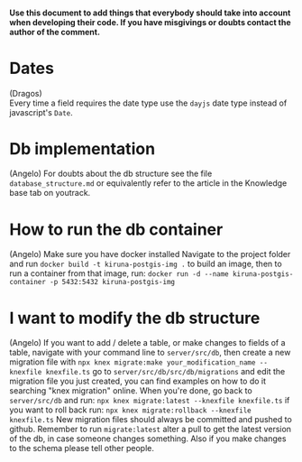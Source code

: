 #### Use this document to add things that everybody should take into account when developing their code. If you have misgivings or doubts contact the author of the comment.  


# Dates  
(Dragos)  
Every time a field requires the date type use the `dayjs` date type instead of javascript's `Date`.  

# Db implementation
(Angelo)
For doubts about the db structure see the file `database_structure.md` or equivalently refer to the article in the Knowledge base tab on youtrack.

# How to run the db container
(Angelo)
Make sure you have docker installed
Navigate to the project folder and run
`docker build -t kiruna-postgis-img .`
to build an image, then to run a container from that image, run:
`docker run -d --name kiruna-postgis-container -p 5432:5432 kiruna-postgis-img`

# I want to modify the db structure
(Angelo)
If you want to add / delete a table, or make changes to fields of a table, navigate with your command line to `server/src/db`,
then create a new migration file with
`npx knex migrate:make your_modification_name --knexfile knexfile.ts`
go to `server/src/db/src/db/migrations` and edit the migration file you just created, you can find examples on how to do it searching "knex migration" online.
When you're done, go back to `server/src/db` and run:
`npx knex migrate:latest --knexfile knexfile.ts`
if you want to roll back run:
`npx knex migrate:rollback --knexfile knexfile.ts`
New migration files should always be committed and pushed to github.
Remember to run `migrate:latest` alter a pull to get the latest version of the db, in case someone changes something. Also if you make changes to the schema please tell other people.